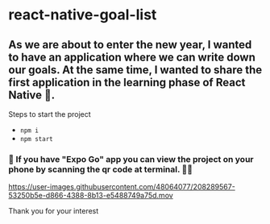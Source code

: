 # react-native-goal-list

## As we are about to enter the new year, I wanted to have an application where we can write down our goals. At the same time, I wanted to share the first application in the learning phase of React Native 🎄.


Steps to start the project <br/>

<ul>
  <li><code>npm i</code></li>
  <li><code>npm start</code></li>
</ul>

### 👀 If you have "Expo Go" app you can view the project on your phone by scanning the qr code at terminal. 🤳🏼



https://user-images.githubusercontent.com/48064077/208289567-53250b5e-d866-4388-8b13-e5488749a75d.mov




Thank you for your interest
